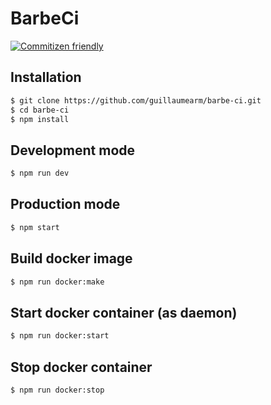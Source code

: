 BarbeCi
=============

[![Commitizen friendly](https://img.shields.io/badge/commitizen-friendly-brightgreen.svg)](http://commitizen.github.io/cz-cli/)


## Installation
```bash
$ git clone https://github.com/guillaumearm/barbe-ci.git
$ cd barbe-ci
$ npm install
```

## Development mode
```bash
$ npm run dev
```

## Production mode
```bash
$ npm start
```

## Build docker image
```bash
$ npm run docker:make
```

## Start docker container (as daemon)
```bash
$ npm run docker:start
```

## Stop docker container
```bash
$ npm run docker:stop
```
